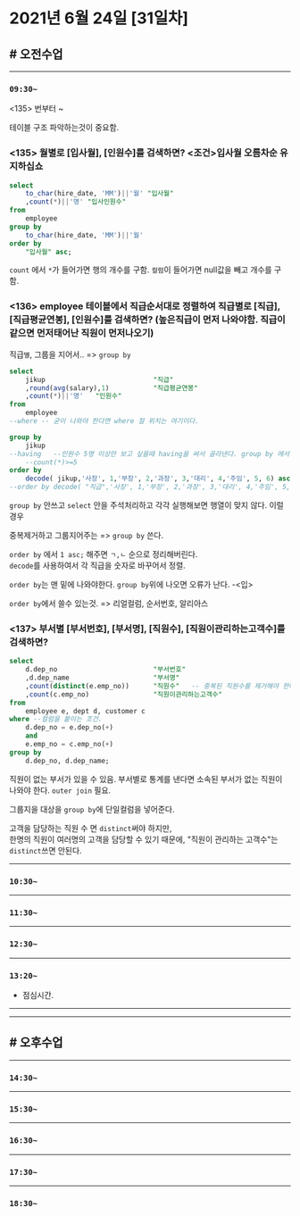 # 2021년 6월 24일 [31일차]

## # 오전수업
----
### `09:30~`

<135> 번부터 ~  

테이블 구조 파악하는것이 중요함.  

### <135> 월별로 [입사월], [인원수]를 검색하면? <조건>입사월 오름차순 유지하십쇼

```SQL  
select
	to_char(hire_date, 'MM')||'월' "입사월"
	,count(*)||'명' "입사인원수"
from
	employee
group by
	to_char(hire_date, 'MM')||'월'
order by
	"입사월" asc;
```

`count` 에서 `*`가 들어가면 행의 개수를 구함. `컬럼`이 들어가면 null값을 빼고 개수를 구함.


### <136> employee 테이블에서 직급순서대로 정렬하여 직급별로 [직급], [직급평균연봉], [인원수]를 검색하면? (높은직급이 먼저 나와야함. 직급이 같으면 먼저태어난 직원이 먼저나오기)

직급`별`, 그룹을 지어서..  => `group by`  

```SQL  
select
	jikup                           "직급"
	,round(avg(salary),1)           "직급평균연봉"
	,count(*)||'명'   "인원수"
from
	employee
--where -- 굳이 나와야 한다면 where 절 위치는 여기이다.  

group by
	jikup
--having   --인원수 5명 이상만 보고 싶을때 having을 써서 골라낸다. group by 에서 행을 골라내기 위해서 사용.  
    --count(*)>=5
order by
    decode( jikup,'사장', 1,'부장', 2,'과장', 3,'대리', 4,'주임', 5, 6) asc;
--order by decode( "직급",'사장', 1,'부장', 2,'과장', 3,'대리', 4,'주임', 5, 6) asc; --이것도가능

```
`group by` 안쓰고 `select` 안을 주석처리하고 각각 실행해보면 행열이 맞지 않다. 이럴 경우  

중복제거하고 그룹지어주는 => `group by` 쓴다.  

`order by` 에서 `1 asc;` 해주면 `ㄱ,ㄴ` 순으로 정리해버린다.  
`decode`를 사용하여서 각 직급을 숫자로 바꾸어서 정렬.  

`order by`는 맨 밑에 나와야한다. `group by`위에 나오면 오류가 난다.  -<입>  

`order by`에서 쓸수 있는것. => 리얼컬럼, 순서번호, 알리아스  


### <137> 부서별 [부서번호], [부서명], [직원수], [직원이관리하는고객수]를 검색하면?

```SQL  
select
	d.dep_no                        "부서번호"
	,d.dep_name                     "부서명"
	,count(distinct(e.emp_no))      "직원수"   -- 중복된 직원수를 제거해야 한다.
	,count(c.emp_no)                "직원이관리하는고객수"
from
	employee e, dept d, customer c
where --컬럼을 붙이는 조건.
	d.dep_no = e.dep_no(+)
	and
	e.emp_no = c.emp_no(+)
group by
	d.dep_no, d.dep_name;
```
직원이 없는 부서가 있을 수 있음. 부서별로 통계를 낸다면 소속된 부서가 없는 직원이 나와야 한다.  `outer join` 필요.  

그룹지을 대상을 `group by`에 단일컬럼을 넣어준다.  

고객을 담당하는 직원 수 면 `distinct`써야 하지만,   
한명의 직원이 여러명의 고객을 담당할 수 있기 때문에, "직원이 관리하는 고객수"는 `distinct`쓰면 안된다.  





















----
### `10:30~`








----
### `11:30~`








----
### `12:30~`








----
### `13:20~`

  - 점심시간.

---
---

## # 오후수업

---
### `14:30~`










---
### `15:30~`









----
### `16:30~`








----
### `17:30~`








----
### `18:30~`
